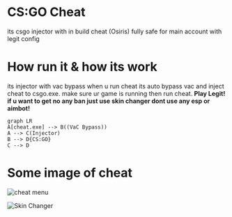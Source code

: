 # CS:GO Cheat

its csgo injector with in build cheat (Osiris) fully safe for main account with legit config 

# How run it & how its work

its injector with vac bypass when u run cheat its auto bypass vac and inject cheat to csgo.exe.
make sure ur game is running then run cheat.
**Play Legit!**
**if u want to get no any ban just use skin changer dont use any esp or aimbot!**



```mermaid
graph LR
A[cheat.exe] --> B((VaC Bypass))
A --> C(Injector)
B --> D{CS:GO}
C --> D
```
# Some image of cheat

![cheat menu](https://i.imgur.com/f9dO6tf.png)


![Skin Changer](https://cdn.discordapp.com/attachments/1070297269133394022/1129107186669334648/image.png)
